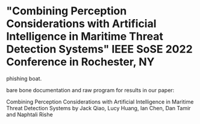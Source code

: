 # "Combining Perception Considerations with Artificial Intelligence in Maritime Threat Detection Systems" IEEE SoSE 2022 Conference in Rochester, NY

phishing boat.


bare bone documentation and raw program for results in our paper: 

Combining Perception Considerations with Artificial Intelligence in Maritime Threat Detection Systems
by Jack Qiao, Lucy Huang, Ian Chen, Dan Tamir and Naphtali Rishe


